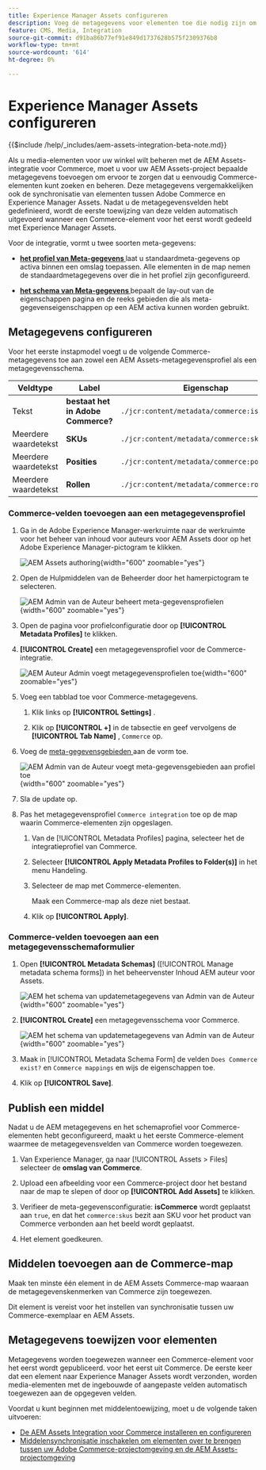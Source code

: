 ```yaml
---
title: Experience Manager Assets configureren
description: Voeg de metagegevens voor elementen toe die nodig zijn om de AEM Assets Integration voor Commerce in te schakelen voor het synchroniseren van elementen tussen Adobe Commerce- en Experience Manager Assets-projecten.
feature: CMS, Media, Integration
source-git-commit: d91ba86b77ef91e849d1737628b575f2309376b8
workflow-type: tm+mt
source-wordcount: '614'
ht-degree: 0%

---
```


# Experience Manager Assets configureren

{{$include /help/_includes/aem-assets-integration-beta-note.md}}

Als u media-elementen voor uw winkel wilt beheren met de AEM Assets-integratie voor Commerce, moet u voor uw AEM Assets-project bepaalde metagegevens toevoegen om ervoor te zorgen dat u eenvoudig Commerce-elementen kunt zoeken en beheren. Deze metagegevens vergemakkelijken ook de synchronisatie van elementen tussen Adobe Commerce en Experience Manager Assets. Nadat u de metagegevensvelden hebt gedefinieerd, wordt de eerste toewijzing van deze velden automatisch uitgevoerd wanneer een Commerce-element voor het eerst wordt gedeeld met Experience Manager Assets.

Voor de integratie, vormt u twee soorten meta-gegevens:

- **[het profiel van Meta-gegevens ](https://experienceleague.adobe.com/en/docs/experience-manager-cloud-service/content/assets/manage/metadata-profiles)** laat u standaardmeta-gegevens op activa binnen een omslag toepassen. Alle elementen in de map nemen de standaardmetagegevens over die in het profiel zijn geconfigureerd.

- **[het schema van Meta-gegevens ](https://experienceleague.adobe.com/en/docs/experience-manager-cloud-service/content/assets/manage/metadata-schemas)** bepaalt de lay-out van de eigenschappen pagina en de reeks gebieden die als meta-gegevenseigenschappen op een AEM activa kunnen worden gebruikt.

## Metagegevens configureren

Voor het eerste instapmodel voegt u de volgende Commerce-metagegevens toe aan zowel een AEM Assets-metagegevensprofiel als een metagegevensschema.

| Veldtype | Label | Eigenschap | Standaardwaarde |
|------ | ------- | ---------- | ------------- |
| Tekst | **bestaat het in Adobe Commerce?** | `./jcr:content/metadata/commerce:isCommerce` | ja |
| Meerdere waardetekst | **SKUs** | `./jcr:content/metadata/commerce:skus` | none |
| Meerdere waardetekst | **Posities** | `./jcr:content/metadata/commerce:positions` | none |
| Meerdere waardetekst | **Rollen** | `./jcr:content/metadata/commerce:roles` | none |


### Commerce-velden toevoegen aan een metagegevensprofiel

1. Ga in de Adobe Experience Manager-werkruimte naar de werkruimte voor het beheer van inhoud voor auteurs voor AEM Assets door op het Adobe Experience Manager-pictogram te klikken.

   ![ AEM Assets authoring ](./assets/aem-assets-authoring.png){width="600" zoomable="yes"}

1. Open de Hulpmiddelen van de Beheerder door het hamerpictogram te selecteren.

   ![ AEM Admin van de Auteur beheert meta-gegevensprofielen ](./assets/aem-manage-metadata-profiles.png){width="600" zoomable="yes"}

1. Open de pagina voor profielconfiguratie door op **[!UICONTROL Metadata Profiles]** te klikken.

1. **[!UICONTROL Create]** een metagegevensprofiel voor de Commerce-integratie.

   ![AEM Auteur Admin voegt metagegevensprofielen toe ](./assets/aem-create-metadata-profile.png){width="600" zoomable="yes"}

1. Voeg een tabblad toe voor Commerce-metagegevens.

   1. Klik links op **[!UICONTROL Settings]** .

   1. Klik op **[!UICONTROL +]** in de tabsectie en geef vervolgens de **[!UICONTROL Tab Name]** , `Commerce` op.

1. Voeg de [ meta-gegevensgebieden ](#configure-metadata) aan de vorm toe.

   ![ AEM Admin van de Auteur voegt meta-gegevensgebieden aan profiel toe ](./assets/aem-edit-metadata-profile-fields.png){width="600" zoomable="yes"}

1. Sla de update op.

1. Pas het metagegevensprofiel `Commerce integration` toe op de map waarin Commerce-elementen zijn opgeslagen.

   1. Van de [!UICONTROL  Metadata Profiles] pagina, selecteer het de integratieprofiel van Commerce.

   1. Selecteer **[!UICONTROL Apply Metadata Profiles to Folder(s)]** in het menu Handeling.

   1. Selecteer de map met Commerce-elementen.

      Maak een Commerce-map als deze niet bestaat.

   1. Klik op **[!UICONTROL Apply]**.

### Commerce-velden toevoegen aan een metagegevensschemaformulier

1. Open **[!UICONTROL Metadata Schemas]** ([!UICONTROL Manage metadata schema forms]) in het beheervenster Inhoud AEM auteur voor Assets.

   ![ AEM het schema van updatemetagegevens van Admin van de Auteur ](./assets/aem-assets-manage-metadata-schema.png){width="600" zoomable="yes"}

1. **[!UICONTROL Create]** een metagegevensschema voor Commerce.

   ![ AEM het schema van updatemetagegevens van Admin van de Auteur ](./assets/aem-assets-create-metadata-schema.png){width="600" zoomable="yes"}

1. Maak in [!UICONTROL Metadata Schema Form] de velden `Does Commerce exist?` en `Commerce mappings` en wijs de eigenschappen toe.

1. Klik op **[!UICONTROL Save]**.


## Publish een middel

Nadat u de AEM metagegevens en het schemaprofiel voor Commerce-elementen hebt geconfigureerd, maakt u het eerste Commerce-element waarmee de metagegevensvelden van Commerce worden toegewezen.

1. Van Experience Manager, ga naar [!UICONTROL Assets > Files] selecteer de **omslag van Commerce**.

1. Upload een afbeelding voor een Commerce-project door het bestand naar de map te slepen of door op **[!UICONTROL Add Assets]** te klikken.

1. Verifieer de meta-gegevensconfiguratie: **isCommerce** wordt geplaatst aan `true`, en dat het `commerce:skus` bezit aan SKU voor het product van Commerce verbonden aan het beeld wordt geplaatst.

1. Het element goedkeuren.


## Middelen toevoegen aan de Commerce-map

Maak ten minste één element in de AEM Assets Commerce-map waaraan de metagegevenskenmerken van Commerce zijn toegewezen.

Dit element is vereist voor het instellen van synchronisatie tussen uw Commerce-exemplaar en AEM Assets.

## Metagegevens toewijzen voor elementen

Metagegevens worden toegewezen wanneer een Commerce-element voor het eerst wordt gepubliceerd.  voor het eerst uit Commerce. De eerste keer dat een element naar Experience Manager Assets wordt verzonden, worden media-elementen met de ingebouwde of aangepaste velden automatisch toegewezen aan de opgegeven velden.

Voordat u kunt beginnen met middelentoewijzing, moet u de volgende taken uitvoeren:

- [De AEM Assets Integration voor Commerce installeren en configureren](aem-assets-configure-commerce.md)
- [Middelensynchronisatie inschakelen om elementen over te brengen tussen uw Adobe Commerce-projectomgeving en de AEM Assets-projectomgeving](aem-assets-setup-synchronization.md)
